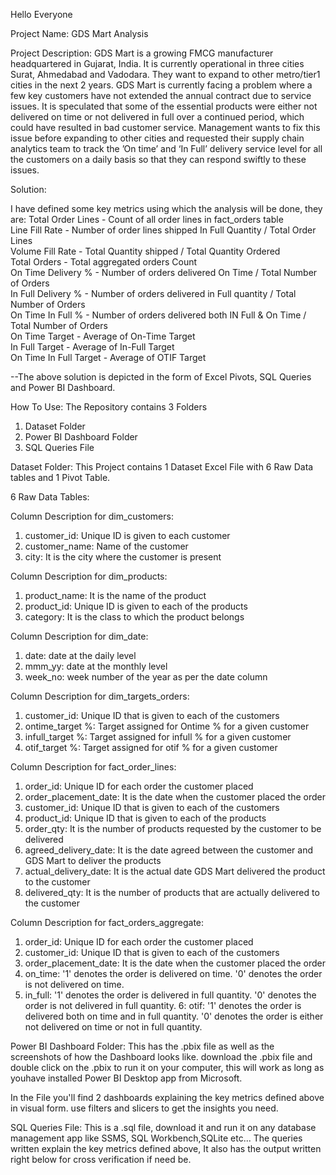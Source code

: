 Hello Everyone

Project Name: GDS Mart Analysis

Project Description: GDS Mart is a growing FMCG manufacturer headquartered in Gujarat, India. It is currently operational in three cities Surat, Ahmedabad and Vadodara. They want to expand to other metro/tier1 cities in the next 2 years.
GDS Mart is currently facing a problem where a few key customers have not extended the annual contract due to service issues. It is speculated that some of the essential products were either not delivered on time or not delivered in full over a continued period, which could have resulted in bad customer service. Management wants to fix this issue before expanding to other cities and requested their supply chain analytics team to track the ’On time’ and ‘In Full’ delivery service level for all the customers on a daily basis so that they can respond swiftly to these issues.


Solution:

I have defined some key metrics using which the analysis will be done, they are:
Total Order Lines - Count of all order lines in fact_orders table					
Line Fill Rate - Number of order lines shipped In Full Quantity / Total Order Lines		
Volume Fill Rate - Total Quantity shipped / Total Quantity Ordered					
Total Orders - Total aggregated orders Count												
On Time Delivery % - Number of orders delivered On Time / Total Number of Orders			
In Full Delivery % - Number of orders delivered in Full quantity / Total Number of Orders		
On Time In Full % - Number of orders delivered both IN Full & On Time / Total Number of Orders	
On Time Target - Average of On-Time Target 							
In Full Target - Average of In-Full Target							
On Time In Full Target - Average of OTIF Target								

--The above solution is depicted in the form of Excel Pivots, SQL Queries and Power BI Dashboard.

How To Use:
The Repository contains 3 Folders
1. Dataset Folder
2. Power BI Dashboard Folder
3. SQL Queries File

Dataset Folder: This Project contains 1 Dataset Excel File with 6 Raw Data tables and 1 Pivot Table.

6 Raw Data Tables:

Column Description for dim_customers:
1. customer_id: Unique ID is given to each customer
2. customer_name: Name of the customer
3. city: It is the city where the customer is present

Column Description for dim_products:
1. product_name: It is the name of the product
2. product_id: Unique ID is given to each of the products
3. category: It is the class to which the product belongs

Column Description for dim_date:
1. date: date at the daily level
2. mmm_yy: date at the monthly level
3. week_no: week number of the year as per the date column

Column Description for dim_targets_orders:
1. customer_id: Unique ID that is given to each of the customers
2. ontime_target %: Target assigned for Ontime % for a given customer
3. infull_target %: Target assigned for infull % for a given customer
4. otif_target %:   Target assigned for otif % for a given customer

Column Description for fact_order_lines:
1. order_id: Unique ID for each order the customer placed
2. order_placement_date: It is the date when the customer placed the order
3. customer_id: Unique ID that is given to each of the customers
4. product_id: Unique ID that is given to each of the products
5. order_qty: It is the number of products requested by the customer to be delivered
6. agreed_delivery_date: It is the date agreed between the customer and GDS Mart to deliver the products
7. actual_delivery_date: It is the actual date GDS Mart delivered the product to the customer
8. delivered_qty: It is the number of products that are actually delivered to the customer

Column Description for fact_orders_aggregate:
1. order_id: Unique ID for each order the customer placed
2. customer_id: Unique ID that is given to each of the customers
3. order_placement_date: It is the date when the customer placed the order
4. on_time: '1' denotes the order is delivered on time. '0' denotes the order is not delivered on time.
5. in_full: '1' denotes the order is delivered in full quantity. '0' denotes the order is not delivered in full quantity.
6: otif: '1' denotes the order is delivered both on time and in full quantity. '0' denotes the order is either not delivered on time or not in full quantity.

Power BI Dashboard Folder:
This has the .pbix file as well as the screenshots of how the Dashboard looks like.
download the .pbix file and double click on the .pbix to run it on your computer, this will work as long as youhave installed Power BI Desktop app from Microsoft.

In the File you'll find 2 dashboards explaining the key metrics defined above in visual form. use filters and slicers to get the insights you need.

SQL Queries File:
This is a .sql file, download it and run it on any database management app like SSMS, SQL Workbench,SQLite etc...
The queries written explain the key metrics defined above, It also has the output written right below for cross verification if need be.

